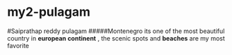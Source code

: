 # my2-pulagam
#Saiprathap reddy pulagam
#####Montenegro
its one of the most beautiful country in **european continent** , the scenic spots and **beaches** are my most favorite

